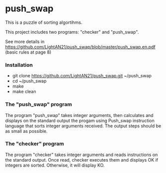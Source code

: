# push_swap

This is a puzzle of sorting algortihms.

This project includes two programs: "checker" and "push_swap".

See more details in https://github.com/LightAN21/push_swap/blob/master/push_swap.en.pdf (basic rules at page 8)

### Installation
* git clone https://github.com/LightAN21/push_swap.git ~/push_swap
* cd ~/push_swap
* make
* make clean

### The "push_swap" program
The program "push_swap" takes integer arguments, then calculates and displays on the standard output the progam using Push_swap instruction language that sorts integer arguments received. The output steps should be as small as possible.

### The "checker" program
The program "checker" takes integer arguments and reads instructions on the standard output. Once read, checker executes them and displays OK if integers are sorted. Otherwise, it will display KO.

